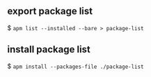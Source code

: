 ## export package list

$ `apm list --installed --bare > package-list`

## install package list

$ `apm install --packages-file ./package-list`
